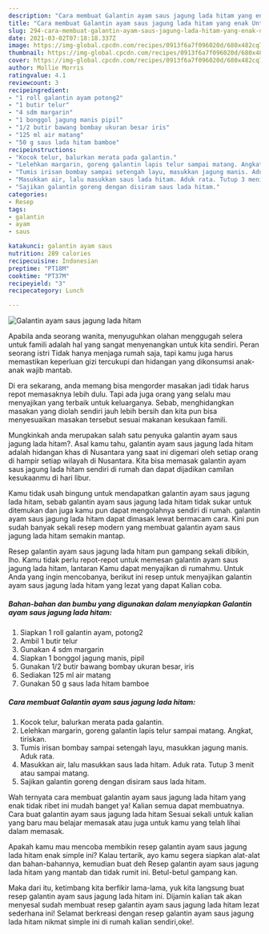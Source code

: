 ```yaml
---
description: "Cara membuat Galantin ayam saus jagung lada hitam yang enak Untuk Jualan"
title: "Cara membuat Galantin ayam saus jagung lada hitam yang enak Untuk Jualan"
slug: 294-cara-membuat-galantin-ayam-saus-jagung-lada-hitam-yang-enak-untuk-jualan
date: 2021-03-02T07:18:18.337Z
image: https://img-global.cpcdn.com/recipes/0913f6a7f096020d/680x482cq70/galantin-ayam-saus-jagung-lada-hitam-foto-resep-utama.jpg
thumbnail: https://img-global.cpcdn.com/recipes/0913f6a7f096020d/680x482cq70/galantin-ayam-saus-jagung-lada-hitam-foto-resep-utama.jpg
cover: https://img-global.cpcdn.com/recipes/0913f6a7f096020d/680x482cq70/galantin-ayam-saus-jagung-lada-hitam-foto-resep-utama.jpg
author: Mollie Morris
ratingvalue: 4.1
reviewcount: 3
recipeingredient:
- "1 roll galantin ayam potong2"
- "1 butir telur"
- "4 sdm margarin"
- "1 bonggol jagung manis pipil"
- "1/2 butir bawang bombay ukuran besar iris"
- "125 ml air matang"
- "50 g saus lada hitam bamboe"
recipeinstructions:
- "Kocok telur, balurkan merata pada galantin."
- "Lelehkan margarin, goreng galantin lapis telur sampai matang. Angkat, tiriskan."
- "Tumis irisan bombay sampai setengah layu, masukkan jagung manis. Aduk rata."
- "Masukkan air, lalu masukkan saus lada hitam. Aduk rata. Tutup 3 menit atau sampai matang."
- "Sajikan galantin goreng dengan disiram saus lada hitam."
categories:
- Resep
tags:
- galantin
- ayam
- saus

katakunci: galantin ayam saus 
nutrition: 289 calories
recipecuisine: Indonesian
preptime: "PT18M"
cooktime: "PT37M"
recipeyield: "3"
recipecategory: Lunch

---
```



![Galantin ayam saus jagung lada hitam](https://img-global.cpcdn.com/recipes/0913f6a7f096020d/680x482cq70/galantin-ayam-saus-jagung-lada-hitam-foto-resep-utama.jpg)

Apabila anda seorang wanita, menyuguhkan olahan menggugah selera untuk famili adalah hal yang sangat menyenangkan untuk kita sendiri. Peran seorang istri Tidak hanya menjaga rumah saja, tapi kamu juga harus memastikan keperluan gizi tercukupi dan hidangan yang dikonsumsi anak-anak wajib mantab.

Di era  sekarang, anda memang bisa mengorder masakan jadi tidak harus repot memasaknya lebih dulu. Tapi ada juga orang yang selalu mau menyajikan yang terbaik untuk keluarganya. Sebab, menghidangkan masakan yang diolah sendiri jauh lebih bersih dan kita pun bisa menyesuaikan masakan tersebut sesuai makanan kesukaan famili. 



Mungkinkah anda merupakan salah satu penyuka galantin ayam saus jagung lada hitam?. Asal kamu tahu, galantin ayam saus jagung lada hitam adalah hidangan khas di Nusantara yang saat ini digemari oleh setiap orang di hampir setiap wilayah di Nusantara. Kita bisa memasak galantin ayam saus jagung lada hitam sendiri di rumah dan dapat dijadikan camilan kesukaanmu di hari libur.

Kamu tidak usah bingung untuk mendapatkan galantin ayam saus jagung lada hitam, sebab galantin ayam saus jagung lada hitam tidak sukar untuk ditemukan dan juga kamu pun dapat mengolahnya sendiri di rumah. galantin ayam saus jagung lada hitam dapat dimasak lewat bermacam cara. Kini pun sudah banyak sekali resep modern yang membuat galantin ayam saus jagung lada hitam semakin mantap.

Resep galantin ayam saus jagung lada hitam pun gampang sekali dibikin, lho. Kamu tidak perlu repot-repot untuk memesan galantin ayam saus jagung lada hitam, lantaran Kamu dapat menyajikan di rumahmu. Untuk Anda yang ingin mencobanya, berikut ini resep untuk menyajikan galantin ayam saus jagung lada hitam yang lezat yang dapat Kalian coba.

<!--inarticleads1-->

##### Bahan-bahan dan bumbu yang digunakan dalam menyiapkan Galantin ayam saus jagung lada hitam:

1. Siapkan 1 roll galantin ayam, potong2
1. Ambil 1 butir telur
1. Gunakan 4 sdm margarin
1. Siapkan 1 bonggol jagung manis, pipil
1. Gunakan 1/2 butir bawang bombay ukuran besar, iris
1. Sediakan 125 ml air matang
1. Gunakan 50 g saus lada hitam bamboe




<!--inarticleads2-->

##### Cara membuat Galantin ayam saus jagung lada hitam:

1. Kocok telur, balurkan merata pada galantin.
1. Lelehkan margarin, goreng galantin lapis telur sampai matang. Angkat, tiriskan.
1. Tumis irisan bombay sampai setengah layu, masukkan jagung manis. Aduk rata.
1. Masukkan air, lalu masukkan saus lada hitam. Aduk rata. Tutup 3 menit atau sampai matang.
1. Sajikan galantin goreng dengan disiram saus lada hitam.




Wah ternyata cara membuat galantin ayam saus jagung lada hitam yang enak tidak ribet ini mudah banget ya! Kalian semua dapat membuatnya. Cara buat galantin ayam saus jagung lada hitam Sesuai sekali untuk kalian yang baru mau belajar memasak atau juga untuk kamu yang telah lihai dalam memasak.

Apakah kamu mau mencoba membikin resep galantin ayam saus jagung lada hitam enak simple ini? Kalau tertarik, ayo kamu segera siapkan alat-alat dan bahan-bahannya, kemudian buat deh Resep galantin ayam saus jagung lada hitam yang mantab dan tidak rumit ini. Betul-betul gampang kan. 

Maka dari itu, ketimbang kita berfikir lama-lama, yuk kita langsung buat resep galantin ayam saus jagung lada hitam ini. Dijamin kalian tak akan menyesal sudah membuat resep galantin ayam saus jagung lada hitam lezat sederhana ini! Selamat berkreasi dengan resep galantin ayam saus jagung lada hitam nikmat simple ini di rumah kalian sendiri,oke!.

